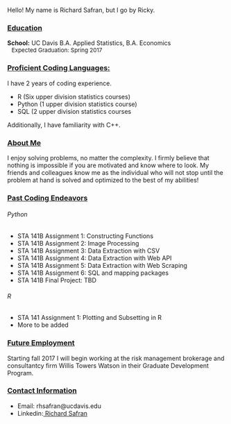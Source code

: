 Hello! My name is Richard Safran, but I go by Ricky.
<h3><b><u>Education</u></b></h3>
  <b>School:</b> UC Davis B.A. Applied Statistics, B.A. Economics<br>
  <span style="display:inline-block; width: 10;"></span><font size = '-1'>Expected Graduation: Spring 2017</font><br>
<h3><b><u>Proficient Coding Languages:</u></b></h3>
I have 2 years of coding experience.
  <ul>
    <li>R (Six upper division statistics courses)</li>
    <li>Python (1 upper division statistics course)</li>
    <li>SQL (2 upper division statistics courses</li>
  </ul>
Additionally, I have familiarity with C++.
  
<h3><b><u>About Me</u></b></h3>
I enjoy solving problems, no matter the complexity. I firmly believe that nothing is impossible if you are motivated and know where to look. My friends and colleagues know me as the individual who will not stop until the problem at hand is solved and optimized to the best of my abilities!

<h3><b><u>Past Coding Endeavors</u></b></h3>
<h6>Python</h6>
  <ul>
    <li> STA 141B Assignment 1: Constructing Functions</li>
    <li> STA 141B Assignment 2: Image Processing</li>
    <li> STA 141B Assignment 3: Data Extraction with CSV</li>
    <li> STA 141B Assignment 4: Data Extraction with Web API</li>
    <li> STA 141B Assignment 5: Data Extraction with Web Scraping</li>
    <li> STA 141B Assignment 6: SQL and mapping packages</li>
    <li> STA 141B Final Project: TBD</li>
  </ul>
<h6>R</h6>
  <ul>
    <li> STA 141 Assignment 1: Plotting and Subsetting in R</li>
    <li> More to be added</li>
  </ul>

<h3><b><u>Future Employment</u></b></h3>
Starting fall 2017 I will begin working at the risk management brokerage and consultantcy firm Willis Towers Watson in their Graduate Development Program.

<h3><b><u>Contact Information</u></b></h3>
   <ul>
      <li>Email: <div style="display: inline">rhsafran@ucdavis.edu</div></li>
      <li>Linkedin:<div style="display: inline"><a href="https://www.linkedin.com/in/richardsafran/"> Richard Safran</a></div></li>
   </ul>
